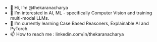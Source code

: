 - 👋 Hi, I’m @thekaranacharya
- 👀 I’m interested in AI, ML - specifically Computer Vision and training multi-modal LLMs.
- 🌱 I’m currently learning Case Based Reasoners, Explainable AI and PyTorch.
- 📫 How to reach me : linkedin.com/in/thekaranacharya

<!---
thekaranacharya/thekaranacharya is a ✨ special ✨ repository because its `README.md` (this file) appears on your GitHub profile.
You can click the Preview link to take a look at your changes.
--->
